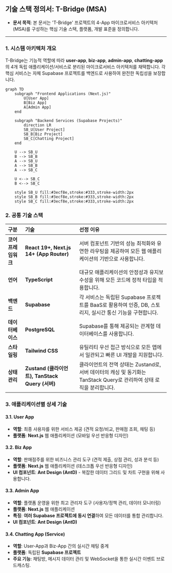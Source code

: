 ## 기술 스택 정의서: T-Bridge (MSA)

* **문서 목적**: 본 문서는 'T-Bridge' 프로젝트의 4-App 마이크로서비스 아키텍처(MSA)를 구성하는 핵심 기술 스택, 플랫폼, 개발 표준을 정의합니다.

---

### 1. 시스템 아키텍처 개요

T-Bridge는 기능적 역할에 따라 **user-app**, **biz-app**, **admin-app**, **chatting-app**의 4개 독립 애플리케이션/서비스로 분리된 마이크로서비스 아키텍처를 채택합니다. 각 핵심 서비스는 자체 Supabase 프로젝트를 백엔드로 사용하여 완전한 독립성을 보장합니다.

```mermaid
graph TD
    subgraph "Frontend Applications (Next.js)"
        U[User App]
        B[Biz App]
        A[Admin App]
    end

    subgraph "Backend Services (Supabase Projects)"
        direction LR
        SB_U[User Project]
        SB_B[Biz Project]
        SB_C[Chatting Project]
    end

    U --> SB_U
    B --> SB_B
    A --> SB_U
    A --> SB_B
    A --> SB_C

    U <--> SB_C
    B <--> SB_C

    style SB_U fill:#3ecf8e,stroke:#333,stroke-width:2px
    style SB_B fill:#3ecf8e,stroke:#333,stroke-width:2px
    style SB_C fill:#3ecf8e,stroke:#333,stroke-width:2px
```

### 2. 공통 기술 스택

| 구분 | 기술 | 선정 이유 |
| :--- | :--- | :--- |
| **코어 프레임워크** | **React 19+, Next.js 14+ (App Router)** | 서버 컴포넌트 기반의 성능 최적화와 유연한 라우팅을 제공하여 모든 웹 애플리케이션의 기반으로 사용합니다. |
| **언어** | **TypeScript** | 대규모 애플리케이션의 안정성과 유지보수성을 위해 모든 코드에 정적 타입을 적용합니다. |
| **백엔드** | **Supabase** | 각 서비스는 독립된 Supabase 프로젝트를 BaaS로 활용하여 인증, DB, 스토리지, 실시간 통신 기능을 구현합니다. |
| **데이터베이스** | **PostgreSQL** | Supabase를 통해 제공되는 관계형 데이터베이스를 사용합니다. |
| **스타일링** | **Tailwind CSS** | 유틸리티 우선 접근 방식으로 모든 앱에서 일관되고 빠른 UI 개발을 지원합니다. |
| **상태 관리** | **Zustand (클라이언트), TanStack Query (서버)** | 클라이언트의 전역 상태는 Zustand로, 서버 데이터의 캐싱 및 동기화는 TanStack Query로 관리하여 상태 로직을 분리합니다. |

### 3. 애플리케이션별 상세 기술

#### 3.1. User App
-   **역할**: 최종 사용자를 위한 서비스 제공 (견적 요청/비교, 판매점 조회, 채팅 등)
-   **플랫폼**: **Next.js** 웹 애플리케이션 (모바일 우선 반응형 디자인)

#### 3.2. Biz App
-   **역할**: 판매점주를 위한 비즈니스 관리 도구 (견적 제출, 상점 관리, 성과 분석 등)
-   **플랫폼**: **Next.js** 웹 애플리케이션 (데스크톱 우선 반응형 디자인)
-   **UI 컴포넌트**: **Ant Design (AntD)** - 복잡한 데이터 그리드 및 차트 구현을 위해 사용합니다.

#### 3.3. Admin App
-   **역할**: 플랫폼 운영을 위한 최고 관리자 도구 (사용자/정책 관리, 데이터 모니터링)
-   **플랫폼**: **Next.js** 웹 애플리케이션
-   **특징**: **여러 Supabase 프로젝트에 동시 연결**하여 모든 데이터를 통합 관리합니다.
-   **UI 컴포넌트**: **Ant Design (AntD)**

#### 3.4. Chatting App (Service)
-   **역할**: User-App과 Biz-App 간의 실시간 채팅 중계
-   **플랫폼**: 독립된 **Supabase 프로젝트**
-   **주요 기능**: 채팅방, 메시지 데이터 관리 및 WebSocket을 통한 실시간 이벤트 브로드캐스팅.
